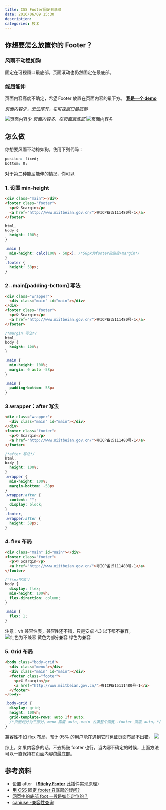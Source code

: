 ```yaml
---
title: CSS Footer固定到底部
date: 2016/06/09 15:30
description:
categories: 技术
---
```


## 你想要怎么放置你的 Footer？

### 风雨不动稳如狗

固定在可视窗口最底部，页面滚动也仍然固定在最底部。

### 能屈能伸

页面内容高度不确定，希望 Footer 放置在页面内容的最下方。
**[我是一个 demo](http://htmlpreview.github.io/?https://github.com/scarqin/footer-demo/blob/master/footer/method.html)**

_页面内容少，无法撑开，在可视窗口最底部_

![页面内容少](https://images.scar.site/20220223224549.png)
_页面内容多，在页面最底部_
![页面内容多](https://images.scar.site/20220223224606.png)

## 怎么做

你想要风雨不动稳如狗，使用下列代码：
```css
positon: fixed;
bottom: 0;
```

对于第二种能屈能伸的情况，你可以

### 1. 设置 min-height

```html
<div class="main"></div>
<footer class="footer">
  <p>© Scarqin</p>
  <a href="http://www.miitbeian.gov.cn/">粤ICP备15111480号-1</a>
</footer>
```

```css
html,
body {
  height: 100%;
}

.main {
  min-height: calc(100% - 58px); /*58px为footer的高度+margin*/
}
.footer {
  height: 58px;
}
```

### 2. .main[padding-bottom] 写法

```html
<div class="wrapper">
  <div class="main" id="main"></div>
</div>
<footer class="footer">
  <p>© Scarqin</p>
  <a href="http://www.miitbeian.gov.cn/">粤ICP备15111480号-1</a>
</footer>
```

```css
/*margin 写法*/
html,
body {
  height: 100%;
}

.main {
  min-height: 100%;
  margin: 0 auto -58px;
}

.main {
  padding-bottom: 58px;
}
```

### 3.wrapper：after 写法

```html
<div class="wrapper">
  <div class="main" id="main"></div>
</div>
<footer class="footer">
  <p>© Scarqin</p>
  <a href="http://www.miitbeian.gov.cn/">粤ICP备15111480号-1</a>
</footer>
```

```css
/*after 写法*/
html,
body {
  height: 100%;
}
.wrapper {
  min-height: 100%;
  margin-bottom: -58px;
}
.wrapper:after {
  content: "";
  display: block;
}
.footer,
.wrapper:after {
  height: 58px;
}
```

### 4. flex 布局

```html
<div class="main" id="main"></div>
<footer class="footer">
  <p>© Scarqin</p>
  <a href="http://www.miitbeian.gov.cn/">粤ICP备15111480号-1</a>
</footer>
```

```css
/*flex写法*/
body {
  display: flex;
  min-height: 100vh;
  flex-direction: column;
}

.main {
  flex: 1;
}
```

注意：vh 兼容性表，兼容性还不错，只是安卓 4.3 以下都不兼容。
![红色为不兼容 黄色为部分兼容 绿色为兼容](https://images.scar.site/20220223224738.png)

### 5. Grid 布局

```html
<body class="body-grid">
  <div class="menu"></div>
  <div class="main" id="main"></div>
  <footer class="footer">
    <p>© Scarqin</p>
    <a href="http://www.miitbeian.gov.cn/">粤ICP备15111480号-1</a>
  </footer>
</body>
```

```css
.body-grid {
  display: grid;
  height: 100vh;
  grid-template-rows: auto 1fr auto;
  /*页面划分为三部分，menu 高度 auto,.main 占满整个高度,.footer 高度 auto。*/
}
```

兼容性不如 flex 布局，预计 95% 的用户能在遇到它时保证页面布局不出错。
![](https://images.scar.site/20220223224754.png)

综上，如果内容多的话，不去捣鼓 footer 也行，当内容不确定的时候，上面方法可以一直保持在页面内容的最底部。

## 参考资料

- 设置 after （[**Sticky Footer**](https://css-tricks.com/snippets/css/sticky-footer/) 此插件实现原理）
- [用 CSS 固定 footer 在底部的疑问?](https://www.zhihu.com/question/23220983)
- [网页中的底部 foot 一般是如何定位的？](https://www.zhihu.com/question/35290742?f3fb8ead20=ade2a5e2273b54a8931defdc33010ec4)
- [caniuse -兼容性查询](http://caniuse.com/#info_about)
